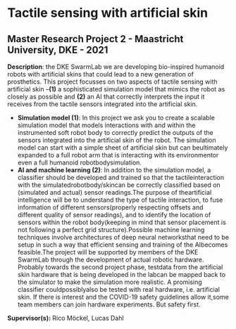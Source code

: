 # Tactile sensing with artificial skin
## Master Research Project 2 - Maastricht University, DKE - 2021

**Description**: the DKE SwarmLab we are developing bio-inspired humanoid robots with artificial skins that could lead to a new generation of prosthetics. This project focusses on two aspects of tactile sensing with artificial skin –**(1)** a sophisticated simulation model that mimics the robot as closely as possible and **(2)** an AI that correctly interprets the input it receives from the tactile sensors integrated into the artificial skin.
- **Simulation model (1)**: In this project we ask you to create a scalable simulation model that models interactions with and within the instrumented soft robot body to correctly predict the outputs of the sensors integrated into the artificial skin of the robot. The simulation model can start with a simple sheet of artificial skin but can beultimately expanded to a full robot arm that is interacting with its environmentor even a full humanoid robotbodysimulation.
- **AI  and  machine  learning  (2)**: In  addition  to  the  simulation  model,  a  classifier  should  be developed and trained so that the tactileinteraction with the simulatedrobotbody/skincan be correctly classified based on (simulated and actual) sensor readings.The purpose of theartificial intelligence will be to understand the type of tactile interaction, to fuse information of different sensors(properly respecting offsets and different quality of sensor readings), and to  identify  the  location  of  sensors  within  the  robot  body(keeping  in  mind  that  sensor placement is not following a perfect grid structure).Possible machine learning techniques involve architectures of deep  neural networksthat need to  be  setup  in  such a way that efficient sensing and training of the AIbecomes feasible.The project will be supported by members of the DKE SwarmLab through the development of actual  robotic hardware. Probably towards  the second  project phase, testdata from the artificial skin hardware that is being developed in the labcan be mapped back to the simulator to make the simulation more realistic. A promising classifier couldpossiblyalso be tested with real hardware, i.e. artificial skin. If there is interest and the COVID-19 safety guidelines allow it,some team members can join hardware experiments. But safety first.

**Supervisor(s):** Rico Möckel, Lucas Dahl
